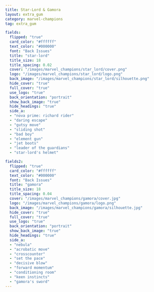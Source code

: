 ```yaml
---
title: Star-Lord & Gamora
layout: extra_gum
category: marvel-champions
tag: extra_gum

fields:
  flipped: "true"
  card_color: "#ffffff"
  text_color: "#000000"
  font: "Back Issues"
  title: "star-lord"
  title_size: 18
  title_spacing: 0.02
  cover: "/images/marvel_champions/star_lord/cover.png"
  logo: "/images/marvel_champions/star_lord/logo.png"
  back_image: "/images/marvel_champions/star_lord/silhouette.png"
  hide_cover: "true"
  full_cover: "true"
  use_logo: "true"
  back_orientation: "portrait"
  show_back_image: "true"
  hide_headings: "true"
  side_a:
  - "nova prime: richard rider"
  - "daring escape"
  - "gutsy move"
  - "sliding shot"
  - "bad boy"
  - "element gun"
  - "jet boots"
  - "leader of the guardians"
  - "star-lord's helmet"

fields2:
  flipped: "true"
  card_color: "#ffffff"
  text_color: "#000000"
  font: "Back Issues"
  title: "gamora"
  title_size: 18
  title_spacing: 0.04
  cover: "/images/marvel_champions/gamora/cover.jpg"
  logo: "/images/marvel_champions/gamora/logo.png"
  back_image: "/images/marvel_champions/gamora/silhouette.jpg"
  hide_cover: "true"
  full_cover: "true"
  use_logo: "true"
  back_orientation: "portrait"
  show_back_image: "true"
  hide_headings: "true"
  side_a:
  - "nebula"
  - "acrobatic move"
  - "crosscounter"
  - "set the pace"
  - "decisive blow"
  - "forward momentum"
  - "conditioning room"
  - "keen instincts"
  - "gamora's sword"
---
```

